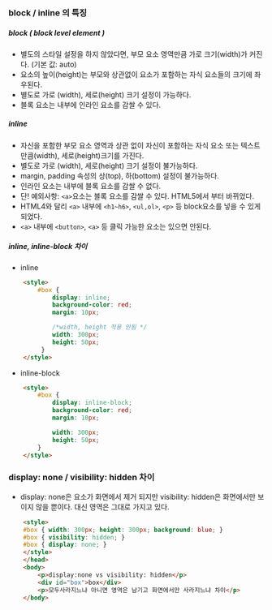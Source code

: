 ### block / inline 의 특징 

##### block ( block level element )
- 별도의 스타일 설정을 하지 않았다면, 부모 요소 영역만큼 가로 크기(width)가 커진다. (기본 값: auto)
- 요소의 높이(height)는 부모와 상관없이 요소가 포함하는 자식 요소들의 크기에 좌우된다.
- 별도로 가로 (width), 세로(height) 크기 설정이 가능하다.
- 블록 요소는 내부에 인라인 요소를 감쌀 수 있다.

##### inline
- 자신을 포함한 부모 요소 영역과 상관 없이 자신이 포함하는 자식 요소 또는 텍스트 만큼(width), 세로(height)크기를 가진다.
- 별도로 가로 (width), 세로(height) 크기 설정이 불가능하다.
- margin, padding 속성의 상(top), 하(bottom) 설정이 불가능하다.
- 인라인 요소는 내부에 블록 요소를 감쌀 수 없다. 
- 단! 예외사항: `<a>`요소는 블록 요소를 감쌀 수 있다. HTML5에서 부터 바뀌었다.
- HTML4와 달리 `<a>` 내부에 `<h1~h6>`, `<ul,ol>`, `<p>` 등 block요소를 넣을 수 있게 되었다.
- `<a>` 내부에 `<button>`, `<a>` 등 클릭 가능한 요소는 있으면 안된다.

##### inline, inline-block 차이
- inline

```html
	<style>
		#box { 
			display: inline;
			background-color: red;
			margin: 10px;

			/*width, height 적용 안됨 */
			width: 300px; 
			height: 50px; 
		 }
	</style>
```

- inline-block

```html
	<style>
		#box {
			display: inline-block;
			background-color: red;
			margin: 10px;

			width: 300px;
			height: 50px;
		}
	</style>
```

### display: none / visibility: hidden 차이
- display: none은 요소가 화면에서 제거 되지만
visibility: hidden은 화면에서만 보이지 않을 뿐이다.
대신 영역은 그대로 가지고 있다.

```html
	<style>
	#box { width: 300px; height: 300px; background: blue; }
	#box { visibility: hidden; }
	#box { display: none; }
	</style>
	</head>
	<body>
		<p>display:none vs visibility: hidden</p>
		<div id="box">box</div>
		<p>모두사라지느냐 아니면 영역은 남기고 화면에서만 사라지느냐 차이</p>
	</body>
```

